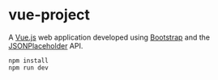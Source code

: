 # vue-project

A [Vue.js](https://vuejs.org) web application developed using [Bootstrap](https://getbootstrap.com/)
and the [JSONPlaceholder](https://jsonplaceholder.typicode.com/) API.

```shell
npm install
npm run dev
```
